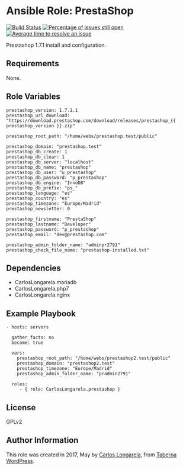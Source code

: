 Ansible Role: PrestaShop
=========

[![Build Status](https://travis-ci.org/CarlosLongarela/ansible-role-prestashop.svg?branch=master)](https://travis-ci.org/CarlosLongarela/ansible-role-prestashop)
[![Percentage of issues still open](http://isitmaintained.com/badge/open/CarlosLongarela/ansible-role-prestashop.svg)](http://isitmaintained.com/project/CarlosLongarela/ansible-role-prestashop "Percentage of issues still open")
[![Average time to resolve an issue](http://isitmaintained.com/badge/resolution/CarlosLongarela/ansible-role-prestashop.svg)](http://isitmaintained.com/project/CarlosLongarela/ansible-role-prestashop "Average time to resolve an issue")

Prestashop 1.7.1 install and configuration.

Requirements
------------

None.

Role Variables
--------------

    prestashop_version: 1.7.1.1
    prestashop_url_download: "https://download.prestashop.com/download/releases/prestashop_{{ prestashop_version }}.zip"

    prestashop_root_path: "/home/webs/prestashop.test/public"

    prestashop_domain: "prestashop.test"
    prestashop_db_create: 1
    prestashop_db_clear: 1
    prestashop_db_server: "localhost"
    prestashop_db_name: "prestashop"
    prestashop_db_user: "u_prestashop"
    prestashop_db_password: "p_prestashop"
    prestashop_db_engine: "InnoDB"
    prestashop_db_prefix: "ps_"
    prestashop_language: "es"
    prestashop_country: "es"
    prestashop_timezone: "Europe/Madrid"
    prestashop_newsletter: 0

    prestashop_firstname: "PrestaShop"
    prestashop_lastname: "Developer"
    prestashop_password: "p_prestashop"
    prestashop_email: "dev@prestashop.com"

    prestashop_admin_folder_name: "adminpr2791"
    prestashop_check_file_name: "prestashop-installed.txt"

Dependencies
------------

  - CarlosLongarela.mariadb
  - CarlosLongarela.php7
  - CarlosLongarela.nginx

Example Playbook
----------------

    - hosts: servers

      gather_facts: no
      become: true

      vars:
        prestashop_root_path: "/home/webs/prestashop2.test/public"
        prestashop_domain: "prestashop2.test"
        prestashop_timezone: "Europe/Madrid"
        prestashop_admin_folder_name: "pradmin2791"

      roles:
         - { role: CarlosLongarela.prestashop }

License
-------

GPLv2

Author Information
------------------

This role was created in 2017, May by [Carlos Longarela](mailto:carlos@longarela.eu), from [Taberna WordPress](https://tabernawp.com/).
